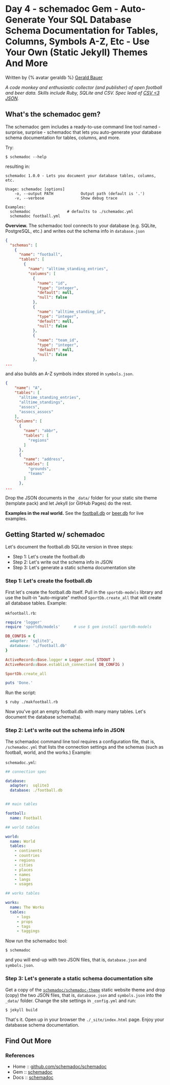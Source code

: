 # Day 4 - schemadoc Gem - Auto-Generate Your SQL Database Schema Documentation for Tables, Columns, Symbols A-Z, Etc - Use Your Own (Static Jekyll) Themes And More

Written by {% avatar geraldb %} [Gerald Bauer](https://github.com/geraldb)

_A code monkey and enthusiastic collector (and publisher) of open football and beer data. Skills include Ruby, SQLite and CSV. Spec lead of [CSV <3 JSON](https://github.com/csvspecs/csv-json)._





## What's the schemadoc gem?

The schemadoc gem includes a ready-to-use command line tool named - surprise,
surprise - schemadoc that lets you auto-generate your database schema documentation
for tables, columns, and more.

Try:

```
$ schemadoc --help
```

resulting in:

```
schemadoc 1.0.0 - Lets you document your database tables, columns, etc.

Usage: schemadoc [options]
    -o, --output PATH            Output path (default is '.')
    -v, --verbose                Show debug trace

Examples:
  schemadoc                # defaults to ./schemadoc.yml
  schemadoc football.yml
```


**Overview.** The schemadoc tool connects to your database (e.g. SQLite, PostgreSQL, etc.)
and writes out the schema info in `database.json`

``` json
{
  "schemas": [
    {
      "name": "football",
      "tables": [
        {
          "name": "alltime_standing_entries",
          "columns": [
            {
              "name": "id",
              "type": "integer",
              "default": null,
              "null": false
            },
            {
              "name": "alltime_standing_id",
              "type": "integer",
              "default": null,
              "null": false
            },
            {
              "name": "team_id",
              "type": "integer",
              "default": null,
              "null": false
            },
...
```

and also builds an A-Z symbols index stored in `symbols.json`.

``` json
{
    "name": "A",
    "tables": [
      "alltime_standing_entries",
      "alltime_standings",
      "assocs",
      "assocs_assocs"
    ],
    "columns": [
      {
        "name": "abbr",
        "tables": [
          "regions"
        ]
      },
      {
        "name": "address",
        "tables": [
          "grounds",
          "teams"
        ]
      },
...
```

Drop the JSON documents in the `_data/` folder for your static
site theme (template pack) and let Jekyll (or GitHub Pages) do the rest.

**Examples in the real world.**  See the [football.db](http://openfootball.github.io/schema/)
or [beer.db](http://openbeer.github.io/schema/) for live examples.



## Getting Started w/ schemadoc

Let's document the football.db SQLite version in three steps:

- Step 1: Let's create the football.db
- Step 2: Let's write out the schema info in JSON
- Step 3: Let's generate a static schema documentation site


### Step 1: Let's create the football.db

First let's create the football.db itself. Pull in the `sportdb-models` library
and use the built-in "auto-migrate" method `SportDb.create_all` that will create all database tables.
Example:

`mkfootball.rb`:

``` ruby
require 'logger'
require 'sportdb/models'      # use $ gem install sportdb-models

DB_CONFIG = {
  adapter: 'sqlite3',
  database: './football.db'
}

ActiveRecord::Base.logger = Logger.new( STDOUT )
ActiveRecord::Base.establish_connection( DB_CONFIG )

SportDb.create_all

puts 'Done.'
```

Run the script:

```
$ ruby ./makfootball.rb
```

Now you've got an empty football.db with many many tables. Let's document the database schema(ta).


###  Step 2: Let's write out the schema info in JSON

The schemadoc command line tool requires a configuration file, that is, `/schemadoc.yml`
that lists the connection settings and the schemas (such as football, world, and the works.) Example:

`schemadoc.yml`:

``` yaml
## connection spec

database:
  adapter:  sqlite3
  database: ./football.db


## main tables

football:
  name: Football

## world tables

world:
  name: World
  tables:
    - continents
    - countries
    - regions
    - cities
    - places
    - names
    - langs
    - usages

## works tables

works:
  name: The Works
  tables:
     - logs
     - props
     - tags
     - taggings
```

Now run the schemadoc tool:

```
$ schemadoc
```

and you will end-up with two JSON files, that is, `database.json` and `symbols.json`.



### Step 3: Let's generate a static schema documentation site

Get a copy of the [`schemadoc/schemadoc-theme`](https://github.com/schemadoc/schemadoc-theme) static website theme
and drop (copy) the two JSON files, that is, `database.json` and `symbols.json`
into the `_data/` folder. Change the site settings in `_config.yml` and run:

```
$ jekyll build
```

That's it. Open up in your browser the `./_site/index.html` page.
Enjoy your databasse schema documentation.




## Find Out More

### References

- Home     :: [github.com/schemadoc/schemadoc](https://github.com/schemadoc/schemadoc)
- Gem      :: [schemadoc](https://rubygems.org/gems/schemadoc)
- Docs     :: [schemadoc](http://rubydoc.info/gems/schemadoc)

